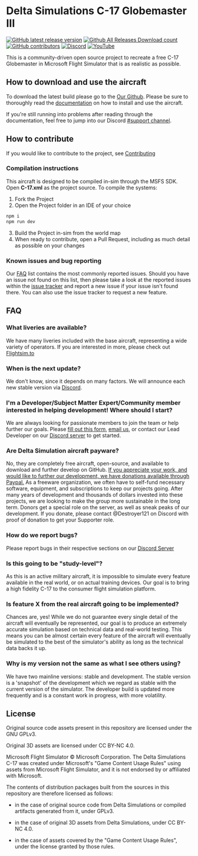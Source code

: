 
  

# Delta Simulations C-17 Globemaster III

  

[![GitHub latest release version](https://img.shields.io/github/v/release/Delta-Simulations/MSFS-C-17.svg?style=flat)](https://github.com/flybywiresim/a32nx/releases/latest)  [![Github All Releases Download count](https://img.shields.io/github/downloads/Delta-Simulations/MSFS-C-17/total.svg?style=flat)](https://github.com/flybywiresim/a32nx/releases/latest)  [![GitHub contributors](https://img.shields.io/github/contributors/Delta-Simulations/MSFS-C-17?style=flat)](https://github.com/flybywiresim/a32nx/graphs/contributors)  [![Discord](https://img.shields.io/discord/843936830369431572.svg?label=&logo=discord&logoColor=ffffff&color=7389D8&labelColor=6A7EC2)](https://discord.gg/T99hTme8PS)  [![YouTube](https://img.shields.io/badge/-DeltaSimulations-e84393?label=&logo=youtube&logoColor=ffffff&color=fcad03&labelColor=525252)](https://www.youtube.com/@DeltaSimulations)

This is a community-driven open source project to recreate a free C-17 Globemaster in Microsoft Flight Simulator that is as realistic as possible.    

## How to download and use the aircraft

  

To download the latest build please go to the [Our Github](https://github.com/Delta-Simulations/MSFS-C-17/releases/latest). Please be sure to thoroughly read the [documentation](https://discord.gg/ckPqnBvedj) on how to install and use the aircraft.

  

If you're still running into problems after reading through the documentation, feel free to jump into our Discord [#support channel](https://discord.gg/ckPqnBvedj).

  

## How to contribute

If you would like to contribute to the project, see [Contributing](#i'm-a-developer/subject-matter-expert/community-member-interested-in-helping-development!-where-should-I-start?)

### Compilation instructions
This aircraft is designed to be compiled in-sim through the MSFS SDK. Open **C-17.xml** as the project source. 
To compile the systems:
1. Fork the Project
2. Open the Project folder in an IDE of your choice
```js
npm i
npm run dev
```
3. Build the Project in-sim from the world map
4. When ready to contribute, open a Pull Request, including as much detail as possible on your changes
  

### Known issues and bug reporting


Our [FAQ](https://discord.gg/ckPqnBvedj) list contains the most commonly reported issues. Should you have an issue not found on this list, then please take a look at the reported issues within the [issue tracker](https://github.com/flybywiresim/aircraft/issues/) and report a new issue if your issue isn't found there. You can also use the issue tracker to request a new feature.

  

## FAQ

### What liveries are available?
We have many liveries included with the base aircraft, representing a wide variety of operators. If you are interested in more, please check out [Flightsim.to](https://flightsim.to/)

  

### When is the next update?

We don't know, since it depends on many factors. We will announce each new stable version via [Discord](https://discord.gg/T99hTme8PS).

  

### I'm a Developer/Subject Matter Expert/Community member interested in helping development! Where should I start?

We are always looking for passionate members to join the team or help further our goals. Please [fill out this form](https://forms.gle/pkCpLtgKz754ETbZA), [email us](mailto:inquiries@deltasimulations.ca), or contact our Lead Developer on our [Discord server](https://discord.gg/T99hTme8PS) to get started.

  

### Are Delta Simulation aircraft payware?

No, they are completely free aircraft, open-source, and available to download and further develop on GitHub. [If you appreciate your work, and would like to further our development, we have donations available through Paypal.](https://www.paypal.com/donate/?hosted_button_id=XAQGKR96M7ZH8) 
As a freeware organization, we often have to self-fund necessary software, equipment, and subscriptions to keep our projects going. After many years of development and thousands of dollars invested into these projects, we are looking to make the group more sustainable in the long term. Donors get a special role on the server, as well as sneak peaks of our development. If you donate, please contact @Destroyer121 on Discord with proof of donation to get your Supporter role.
  

### How do we report bugs?

Please report bugs in their respective sections on our [Discord Server](https://discord.gg/T99hTme8PS)
  

### Is this going to be "study-level"?

As this is an active military aircraft, it is impossible to simulate every feature available in the real world, or on actual training devices. Our goal is to bring a high fidelity C-17 to the consumer flight simulation platform.

### Is feature X from the real aircraft going to be implemented?

Chances are, yes! While we do not guarantee every single detail of the aircraft will eventually be represented, our goal is to produce an extremely accurate simulation based on technical data and real-world testing. This means you can be almost certain every feature of the aircraft will eventually be simulated to the best of the simulator's ability as long as the technical data backs it up.
  

### Why is my version not the same as what I see others using?

We have two mainline versions: stable and development. The stable version is a 'snapshot' of the development which we regard as stable with the current version of the simulator. The developer build is updated more frequently and is a constant work in progress, with more volatility.

 
  

## License

  

Original source code assets present in this repository are licensed under the GNU GPLv3.

Original 3D assets are licensed under CC BY-NC 4.0.

  

Microsoft Flight Simulator © Microsoft Corporation. The Delta Simulations C-17 was created under Microsoft's "Game Content Usage Rules" using assets from Microsoft Flight Simulator, and it is not endorsed by or affiliated with Microsoft.

  

The contents of distribution packages built from the sources in this repository are therefore licensed as follows:

  

- in the case of original source code from Delta Simulations or compiled artifacts generated from it, under GPLv3.

- in the case of original 3D assets from Delta Simulations, under CC BY-NC 4.0.

- in the case of assets covered by the "Game Content Usage Rules", under the license granted by those rules.

